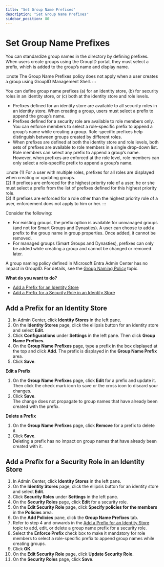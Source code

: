 ```yaml
---
title: "Set Group Name Prefixes"
description: "Set Group Name Prefixes"
sidebar_position: 80
---
```


# Set Group Name Prefixes

You can standardize group names in the directory by defining prefixes. When users create groups
using the GroupID portal, they must select a prefix, which is added to the group’s name and display
name.

:::note
The Group Name Prefixes policy does not apply when a user creates a group using GroupID
Management Shell.
:::


You can define group name prefixes (a) for an identity store, (b) for security roles in an identity
store, or (c) both at the identity store and role levels.

- Prefixes defined for an identity store are available to all security roles in an identity store.
  When creating a group, users must select a prefix to append the group’s name.
- Prefixes defined for a security role are available to role members only. You can enforce members
  to select a role-specific prefix to append a group’s name while creating a group. Role-specific
  prefixes help distinguish between groups created by different roles.
- When prefixes are defined at both the identity store and role levels, both sets of prefixes are
  available to role members in a single drop-down list. Role members can select any prefix to append
  a group’s name. However, when prefixes are enforced at the role level, role members can only
  select a role-specific prefix to append a group’s name.

:::note
(1) For a user with multiple roles, prefixes for all roles are displayed when creating or
updating groups.  
(2) If prefixes are enforced for the highest priority role of a user, he or she must select a prefix
from the list of prefixes defined for this highest priority role.  
(3) If prefixes are enforced for a role other than the highest priority role of a user, enforcement
does not apply to him or her.
:::


Consider the following:

- For existing groups, the prefix option is available for unmanaged groups (and not for Smart Groups
  and Dynasties). A user can choose to add a prefix to the group name in group properties. Once
  added, it cannot be removed.
- For managed groups (Smart Groups and Dynasties), prefixes can only be added while creating a group
  and cannot be changed or removed later.

A group naming policy defined in Microsoft Entra Admin Center has no impact in GroupID. For details,
see the
[Group Naming Policy](/docs/directorymanager/11.0/admincenter/identitystore/advsentraid.md#group-naming-policy)
topic.

**What do you want to do?**

- [Add a Prefix for an Identity Store](#add-a-prefix-for-an-identity-store)
- [Add a Prefix for a Security Role in an Identity Store](#add-a-prefix-for-a-security-role-in-an-identity-store)

## Add a Prefix for an Identity Store

1. In Admin Center, click **Identity Stores** in the left pane.
2. On the **Identity Stores** page, click the ellipsis button for an identity store and select
   **Edit**.
3. Click **Configurations** under **Settings** in the left pane. Then click **Group Name Prefixes**.
4. On the **Group Name Prefixes** page, type a prefix in the box displayed at the top and click
   **Add**. The prefix is displayed in the **Group Name Prefix** area.
5. Click **Save**.

**Edit a Prefix**

1. On the **Group Name Prefixes** page, click **Edit** for a prefix and update it. Then click the
   check mark icon to save or the cross icon to discard your changes.
2. Click **Save**.  
   The change does not propagate to group names that have already been created with the prefix.

**Delete a Prefix**

1. On the **Group Name Prefixes** page, click **Remove** for a prefix to delete it.
2. Click **Save**.  
   Deleting a prefix has no impact on group names that have already been created with it.

## Add a Prefix for a Security Role in an Identity Store

1. In Admin Center, click **Identity Stores** in the left pane.
2. On the **Identity Stores** page, click the ellipsis button for an identity store and select
   **Edit**.
3. Click **Security Roles** under **Settings** in the left pane.
4. On the **Security Roles** page, click **Edit** for a security role.
5. On the **Edit Security Role** page, click **Specify policies for the members** in the
   **Policies** area.
6. On the **Add Policies** pane, click the **Group Name Prefixes** tab.
7. Refer to step 4 and onwards in the
   [Add a Prefix for an Identity Store](#add-a-prefix-for-an-identity-store) topic to add, edit, or
   delete a group name prefix for a security role.
8. Select the **Enforce Prefix** check box to make it mandatory for role members to select a
   role-specific prefix to append group names while creating groups.
9. Click **OK**.
10. On the **Edit Security Role** page, click **Update Security Role**.
11. On the **Security Roles** page, click **Save**.
